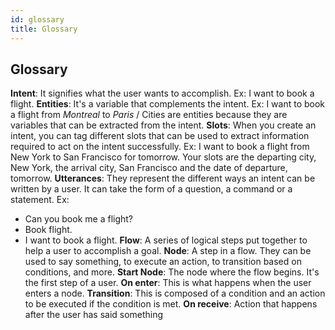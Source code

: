 ```yaml
---
id: glossary
title: Glossary
---
```


## Glossary

**Intent**: It signifies what the user wants to accomplish. Ex: I want to book a flight.
**Entities**: It's a variable that complements the intent. Ex: I want to book a flight from _Montreal_ to _Paris_ / Cities are entities because they are variables that can be extracted from the intent.
**Slots**: When you create an intent, you can tag different slots that can be used to extract information required to act on the intent successfully. Ex: I want to book a flight from New York to San Francisco for tomorrow. Your slots are the departing city, New York, the arrival city, San Francisco and the date of departure, tomorrow. 
**Utterances**: They represent the different ways an intent can be written by a user. It can take the form of a question, a command or a statement. Ex: 
- Can you book me a flight? 
- Book flight. 
- I want to book a flight.
**Flow**: A series of logical steps put together to help a user to accomplish a goal.
**Node**: A step in a flow. They can be used to say something, to execute an action, to transition based on conditions, and more.
**Start Node**: The node where the flow begins. It's the first step of a user.
**On enter**: This is what happens when the user enters a node.
**Transition**: This is composed of a condition and an action to be executed if the condition is met.
**On receive**: Action that happens after the user has said something
